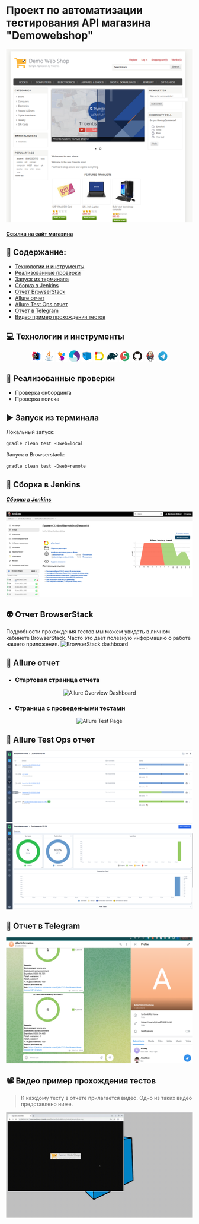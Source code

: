 # Проект по автоматизации тестирования API магазина "Demowebshop"
<img title="Wiki img" src="images/demowebshop.png">

#### <a target="_blank" href="http://demowebshop.tricentis.com/">Ссылка на сайт магазина</a>


## :floppy_disk: Содержание:
- <a href="#computer-технологии-и-инструменты">Технологии и инструменты</a>
- <a href="#notebook_with_decorative_cover-реализованные-проверки">Реализованные проверки</a>
- <a href="#arrow_forward-запуск-из-терминала">Запуск из терминала</a>
- <a href="#electric_plug-сборка-в-Jenkins">Сборка в Jenkins</a>
- <a href="#👽-отчет-browserstack">Отчет BrowserStack</a>
- <a href="#open_book-allure-отчет">Allure отчет</a>
- <a href="#hammer-allure-test-ops-отчет">Allure Test Ops отчет</a>
- <a href="#robot-отчет-в-telegram">Отчет в Telegram</a>
- <a href="#film_projector-видео-пример-прохождения-тестов">Видео пример прохождения тестов</a>

## :computer: Технологии и инструменты
<p align="center">
<img width="6%" title="IntelliJ IDEA" src="images/logo/Intelij_IDEA.svg">
<img width="6%" title="Java" src="images/logo/Java.svg">
<img width="6%" title="Selenide" src="images/logo/Selenide.svg">
<img width="6%" title="Appium" src="images/logo/appium.svg">
<img width="6%" title="Selenoid" src="images/logo/Selenoid.svg">
<img width="6%" title="Allure Report" src="images/logo/Allure_Report.svg">
<img width="6%" title="Gradle" src="images/logo/Gradle.svg">
<img width="6%" title="JUnit5" src="images/logo/JUnit5.svg">
<img width="6%" title="GitHub" src="images/logo/GitHub.svg">
<img width="6%" title="Jenkins" src="images/logo/Jenkins.svg">
<img width="6%" title="Telegram" src="images/logo/Telegram.svg">
</p>

## :notebook_with_decorative_cover: Реализованные проверки
- Проверка онбординга
- Проверка поиска

## :arrow_forward: Запуск из терминала
Локальный запуск:
```
gradle clean test -Dweb=local
```
Запуск в Browserstack:
```
gradle clean test -Dweb=remote
```

## :electric_plug: Сборка в Jenkins
##### <a target="_blank" href="https://jenkins.autotests.cloud/view/C12-BochkarevAlexej/job/C12-BochkarevAlexej-lesson22-mobile-tests/">Сборка в Jenkins</a>
<p align="center">
<img title="Jenkins Dashboard" src="images/jenkinsrest.png">
</p>  

## 👽 Отчет BrowserStack
Подробности прохождения тестов мы можем увидеть в личном кабинете BrowserStack.
Часто это дает полезную информацию о работе нашего приложения.
<img title="BrowserStack dashboard" src="images/browserstack.png">

## :open_book: Allure отчет
- ### Стартовая страница отчета
<p align="center">
<img title="Allure Overview Dashboard" src="images/allureMain.png">
</p>

- ### Страница с проведенными тестами
<p align="center">
<img title="Allure Test Page" src="images/allureSuites.png">
</p>

## :hammer: Allure Test Ops отчет
<p align="center">
<img title="Allure Test Ops Launch" src="images/allureTestOpsLaunchRest.png">
<img title="Allure Test Ops Dashboard" src="images/allureTODashboard.png">
</p>

## :robot: Отчет в Telegram
<p align="center">
<img title="Telegram notification message" src="images/telegramrest.png">
</p>

## :film_projector: Видео пример прохождения тестов
> К каждому тесту в отчете прилагается видео. Одно из таких видео представлено ниже.
<p align="center">
  <img title="Browserstack Video" src="images/gif/shopVideo.gif">
</p>